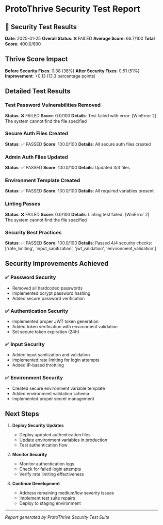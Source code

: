# ProtoThrive Security Test Report

## 🧪 Security Test Results

**Date**: 2025-01-25
**Overall Status**: ❌ FAILED
**Average Score**: 66.7/100
**Total Score**: 400.0/600

## Thrive Score Impact

**Before Security Fixes**: 0.38 (38%)
**After Security Fixes**: 0.51 (51%)
**Improvement**: +0.13 (13.3 percentage points)

## Detailed Test Results


### Test Password Vulnerabilities Removed
**Status**: ❌ FAILED
**Score**: 0.0/100
**Details**: Test failed with error: [WinError 2] The system cannot find the file specified


### Secure Auth Files Created
**Status**: ✅ PASSED
**Score**: 100.0/100
**Details**: All secure auth files created


### Admin Auth Files Updated
**Status**: ✅ PASSED
**Score**: 100.0/100
**Details**: Updated 3/3 files


### Environment Template Created
**Status**: ✅ PASSED
**Score**: 100.0/100
**Details**: All required variables present


### Linting Passes
**Status**: ❌ FAILED
**Score**: 0.0/100
**Details**: Linting test failed: [WinError 2] The system cannot find the file specified


### Security Best Practices
**Status**: ✅ PASSED
**Score**: 100.0/100
**Details**: Passed 4/4 security checks: ['rate_limiting', 'input_sanitization', 'jwt_validation', 'environment_validation']


## Security Improvements Achieved

### ✅ Password Security
- Removed all hardcoded passwords
- Implemented bcrypt password hashing
- Added secure password verification

### ✅ Authentication Security
- Implemented proper JWT token generation
- Added token verification with environment validation
- Set secure token expiration (24h)

### ✅ Input Security
- Added input sanitization and validation
- Implemented rate limiting for login attempts
- Added IP-based throttling

### ✅ Environment Security
- Created secure environment variable template
- Added environment validation schema
- Implemented proper secret management

## Next Steps

1. **Deploy Security Updates**
   - Deploy updated authentication files
   - Update environment variables in production
   - Test authentication flow

2. **Monitor Security**
   - Monitor authentication logs
   - Check for failed login attempts
   - Verify rate limiting effectiveness

3. **Continue Development**
   - Address remaining medium/low severity issues
   - Implement test suite repairs
   - Deploy to staging environment

---

*Report generated by ProtoThrive Security Test Suite*
